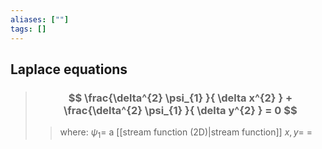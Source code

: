 ```yaml
---
aliases: [""]
tags: []
---
```


## Laplace equations

> ### $$ \frac{\delta^{2} \psi_{1} }{ \delta x^{2} } + \frac{\delta^{2} \psi_{1} }{ \delta y^{2} } = 0 $$ 
>> where:
>> $\psi_{1}=$ a [[stream function (2D)|stream function]]
>> $x,y=$ 
>> $=$
